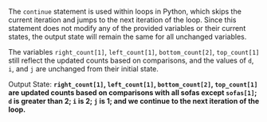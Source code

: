 The `continue` statement is used within loops in Python, which skips the current iteration and jumps to the next iteration of the loop. Since this statement does not modify any of the provided variables or their current states, the output state will remain the same for all unchanged variables.

The variables `right_count[1]`, `left_count[1]`, `bottom_count[2]`, `top_count[1]` still reflect the updated counts based on comparisons, and the values of `d`, `i`, and `j` are unchanged from their initial state.

Output State: **`right_count[1]`, `left_count[1]`, `bottom_count[2]`, `top_count[1]` are updated counts based on comparisons with all sofas except `sofas[1]`; `d` is greater than 2; `i` is 2; `j` is 1; and we continue to the next iteration of the loop.**